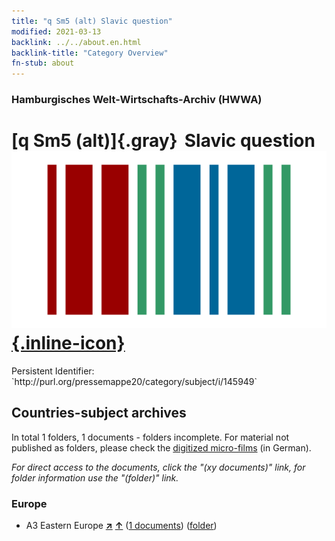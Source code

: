 ```yaml
---
title: "q Sm5 (alt) Slavic question"
modified: 2021-03-13
backlink: ../../about.en.html
backlink-title: "Category Overview"
fn-stub: about
---
```


### Hamburgisches Welt-Wirtschafts-Archiv (HWWA)

# [q Sm5 (alt)]{.gray}&#8201; Slavic question &#160; [![Wikidata](/images/Wikidata-logo.svg "Wikidata"){.inline-icon}](http://www.wikidata.org/entity/Q104711376)

<div class="hint">Persistent Identifier: `http://purl.org/pressemappe20/category/subject/i/145949`</div>







## Countries-subject archives





In total 1 folders, 1 documents - folders incomplete.
For material not published as folders, please check the [digitized micro-films](/film/h1_sh.de.html) (in German).

_For direct access to the documents, click the "(xy documents)" link, for folder information use the "(folder)" link._



### Europe

- A3 Eastern Europe [**&nearr;**](../../../geo/i/140896/about.en.html "Eastern Europe (all folders)") [**&uarr;**](../../../geo/about.en.html#A3 "Country category system") (<a href="https://pm20.zbw.eu/iiifview/folder/sh/140896,145949" title="about: Eastern Europe : Slavic question" target="_blank">1 documents</a>) ([folder](../../../../folder/sh/1408xx/140896/1459xx/145949/about.en.html))








